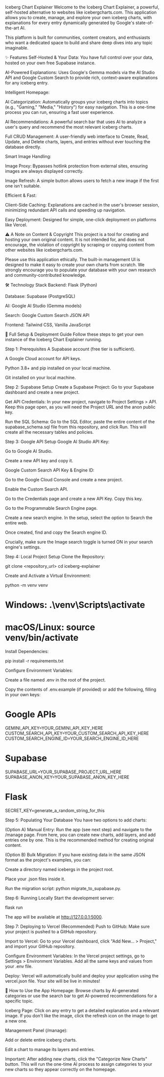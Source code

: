 Iceberg Chart Explainer
Welcome to the Iceberg Chart Explainer, a powerful, self-hosted alternative to websites like icebergcharts.com. This application allows you to create, manage, and explore your own iceberg charts, with explanations for every entry dynamically generated by Google's state-of-the-art AI.

This platform is built for communities, content creators, and enthusiasts who want a dedicated space to build and share deep dives into any topic imaginable.

✨ Features
Self-Hosted & Your Data: You have full control over your data, hosted on your own free Supabase instance.

AI-Powered Explanations: Uses Google's Gemma models via the AI Studio API and Google Custom Search to provide rich, context-aware explanations for any iceberg entry.

Intelligent Homepage:

AI Categorization: Automatically groups your iceberg charts into topics (e.g., "Gaming," "Media," "History") for easy navigation. This is a one-time process you can run, ensuring a fast user experience.

AI Recommendations: A powerful search bar that uses AI to analyze a user's query and recommend the most relevant iceberg charts.

Full CRUD Management: A user-friendly web interface to Create, Read, Update, and Delete charts, layers, and entries without ever touching the database directly.

Smart Image Handling:

Image Proxy: Bypasses hotlink protection from external sites, ensuring images are always displayed correctly.

Image Refresh: A simple button allows users to fetch a new image if the first one isn't suitable.

Efficient & Fast:

Client-Side Caching: Explanations are cached in the user's browser session, minimizing redundant API calls and speeding up navigation.

Easy Deployment: Designed for simple, one-click deployment on platforms like Vercel.

⚠️ A Note on Content & Copyright
This project is a tool for creating and hosting your own original content. It is not intended for, and does not encourage, the violation of copyright by scraping or copying content from other websites like icebergcharts.com.

Please use this application ethically. The built-in management UI is designed to make it easy to create your own charts from scratch. We strongly encourage you to populate your database with your own research and community-contributed knowledge.

🛠️ Technology Stack
Backend: Flask (Python)

Database: Supabase (PostgreSQL)

AI: Google AI Studio (Gemma models)

Search: Google Custom Search JSON API

Frontend: Tailwind CSS, Vanilla JavaScript

🚀 Full Setup & Deployment Guide
Follow these steps to get your own instance of the Iceberg Chart Explainer running.

Step 1: Prerequisites
A Supabase account (free tier is sufficient).

A Google Cloud account for API keys.

Python 3.8+ and pip installed on your local machine.

Git installed on your local machine.

Step 2: Supabase Setup
Create a Supabase Project: Go to your Supabase dashboard and create a new project.

Get API Credentials: In your new project, navigate to Project Settings > API. Keep this page open, as you will need the Project URL and the anon public key.

Run the SQL Schema: Go to the SQL Editor, paste the entire content of the supabase_schema.sql file from this repository, and click Run. This will create all the necessary tables and policies.

Step 3: Google API Setup
Google AI Studio API Key:

Go to Google AI Studio.

Create a new API key and copy it.

Google Custom Search API Key & Engine ID:

Go to the Google Cloud Console and create a new project.

Enable the Custom Search API.

Go to the Credentials page and create a new API Key. Copy this key.

Go to the Programmable Search Engine page.

Create a new search engine. In the setup, select the option to Search the entire web.

Once created, find and copy the Search engine ID.

Crucially, make sure the Image search toggle is turned ON in your search engine's settings.

Step 4: Local Project Setup
Clone the Repository:

git clone <repository_url>
cd iceberg-explainer

Create and Activate a Virtual Environment:

python -m venv venv
# Windows: .\venv\Scripts\activate
# macOS/Linux: source venv/bin/activate

Install Dependencies:

pip install -r requirements.txt

Configure Environment Variables:

Create a file named .env in the root of the project.

Copy the contents of .env.example (if provided) or add the following, filling in your own keys:

# Google APIs
GEMINI_API_KEY=YOUR_GEMINI_API_KEY_HERE
CUSTOM_SEARCH_API_KEY=YOUR_CUSTOM_SEARCH_API_KEY_HERE
CUSTOM_SEARCH_ENGINE_ID=YOUR_SEARCH_ENGINE_ID_HERE

# Supabase
SUPABASE_URL=YOUR_SUPABASE_PROJECT_URL_HERE
SUPABASE_ANON_KEY=YOUR_SUPABASE_ANON_KEY_HERE

# Flask
SECRET_KEY=generate_a_random_string_for_this

Step 5: Populating Your Database
You have two options to add charts:

(Option A) Manual Entry: Run the app (see next step) and navigate to the /manage page. From here, you can create new charts, add layers, and add entries one by one. This is the recommended method for creating original content.

(Option B) Bulk Migration: If you have existing data in the same JSON format as the project's examples, you can:

Create a directory named icebergs in the project root.

Place your .json files inside it.

Run the migration script: python migrate_to_supabase.py.

Step 6: Running Locally
Start the development server:

flask run

The app will be available at http://127.0.0.1:5000.

Step 7: Deploying to Vercel (Recommended)
Push to GitHub: Make sure your project is pushed to a GitHub repository.

Import to Vercel: Go to your Vercel dashboard, click "Add New... > Project," and import your GitHub repository.

Configure Environment Variables: In the Vercel project settings, go to Settings > Environment Variables. Add all the same keys and values from your .env file.

Deploy: Vercel will automatically build and deploy your application using the vercel.json file. Your site will be live in minutes!

📖 How to Use the App
Homepage: Browse charts by AI-generated categories or use the search bar to get AI-powered recommendations for a specific topic.

Iceberg Page: Click on any entry to get a detailed explanation and a relevant image. If you don't like the image, click the refresh icon on the image to get a new one.

Management Panel (/manage):

Add or delete entire iceberg charts.

Edit a chart to manage its layers and entries.

Important: After adding new charts, click the "Categorize New Charts" button. This will run the one-time AI process to assign categories to your new charts so they appear correctly on the homepage.